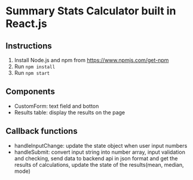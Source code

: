 # Summary Stats Calculator built in React.js

## Instructions
1. Install Node.js and npm from https://www.npmjs.com/get-npm
2. Run `npm install`
3. Run `npm start`

## Components
* CustomForm: text field and botton
* Results table: display the results on the page

## Callback functions
* handleInputChange: update the state object when user input numbers
* handleSubmit: convert input string into number array, input validation and checking, send data to backend api in json format and get the results of calculations, update the state of the results(mean, median, mode)


